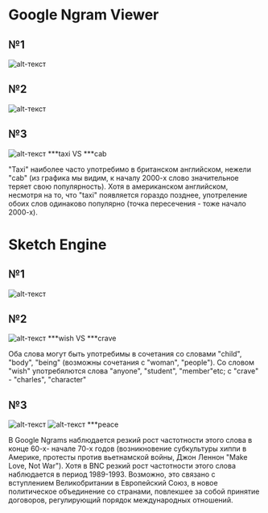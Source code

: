 # Google Ngram Viewer

## №1

![alt-текст](https://pp.userapi.com/c623900/v623900702/100371/-rBrC34lRgQ.jpg)

## №2

![alt-текст](https://pp.userapi.com/c847120/v847120245/1c4be/4LRkYgz8GIk.jpg)

## №3

![alt-текст](https://pp.userapi.com/c845220/v845220702/21de9/a97iHiOHArg.jpg)
***taxi VS ***cab

"Taxi" наиболее часто употребимо в британском английском, нежели "cab" (из графика мы видим, к началу 2000-х слово значительное теряет свою популярность). Хотя в американском английском, несмотря на то, что "taxi" появляется гораздо позднее, употреление обоих слов одинаково популярно (точка пересечения - тоже начало 2000-х).   

# Sketch Engine

## №1

![alt-текст](https://pp.userapi.com/c845220/v845220245/21c60/SEqS5QiZoxc.jpg)

## №2

![alt-текст](https://pp.userapi.com/c845220/v845220245/21c6a/hO-K_GBNF9o.jpg)
***wish VS ***crave

Оба слова могут быть употребимы в сочетания со словами "child", "body", "being" (возможны сочетания с "woman", "people"). Со словом "wish" употребялются слова "anyone", "student", "member"etc; с "crave" - "charles", "character"

## №3

![alt-текст](https://pp.userapi.com/c847120/v847120245/1c4a0/xDB00IKiyzg.jpg)
![alt-текст](https://pp.userapi.com/c847120/v847120245/1c4aa/5UrTVJkto7E.jpg)
***peace 

В Google Ngrams наблюдается резкий рост частотности этого слова в конце 60-х- начале 70-х годов (возникновение субкультуры хиппи в Америке, протесты против вьетнамской войны, Джон Леннон "Make Love, Not War"). Хотя в BNC резкий рост частотности этого слова наблюдается в период 1989-1993. Возможно, это связано с вступлением Великобритании в Европейский Союз, в новое политическое объединение со странами, повлекшее за собой принятие договоров, регулирующий порядок международных отношений. 


